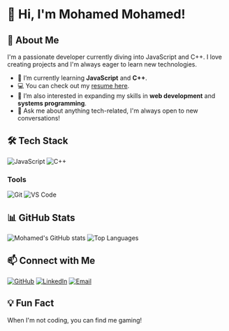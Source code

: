 # 👋 Hi, I'm Mohamed Mohamed!

## 🚀 About Me
I'm a passionate developer currently diving into JavaScript and C++. I love creating projects and I'm always eager to learn new technologies.

- 🌱 I’m currently learning **JavaScript** and **C++**.
- 💻 You can check out my [resume here](https://mohdjey123.github.io/resume/).
- 🔭 I’m also interested in expanding my skills in **web development** and **systems programming**.
- 💬 Ask me about anything tech-related, I'm always open to new conversations!

## 🛠️ Tech Stack
![JavaScript](https://img.shields.io/badge/-JavaScript-yellow?logo=javascript&logoColor=white)
![C++](https://img.shields.io/badge/-C++-blue?logo=c%2B%2B&logoColor=white)

### Tools
![Git](https://img.shields.io/badge/-Git-F05032?logo=git&logoColor=white)
![VS Code](https://img.shields.io/badge/-VS_Code-007ACC?logo=visual-studio-code&logoColor=white)

## 📊 GitHub Stats
![Mohamed's GitHub stats](https://github-readme-stats.vercel.app/api?username=Mohdjey123&show_icons=true&theme=radical)
![Top Languages](https://github-readme-stats.vercel.app/api/top-langs/?username=Mohdjey123&layout=compact&theme=radical)

## 📫 Connect with Me
[![GitHub](https://img.shields.io/badge/-GitHub-181717?logo=github&logoColor=white)](https://github.com/Mohdjey123)
[![LinkedIn](https://img.shields.io/badge/-LinkedIn-blue?logo=linkedin)](https://linkedin.com/in/yourprofile) <!-- Replace "yourprofile" with your actual LinkedIn username -->
[![Email](https://img.shields.io/badge/-Email-red?logo=gmail)](mailto:your.email@example.com) <!-- Replace with your email -->

## 💡 Fun Fact
When I'm not coding, you can find me gaming!
